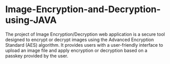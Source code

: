 # Image-Encryption-and-Decryption-using-JAVA
The project of Image Encryption/Decryption web application is a secure tool designed to encrypt or decrypt images using the Advanced Encryption Standard (AES) algorithm. It provides users with a user-friendly interface to upload an image file and apply encryption or decryption based on a passkey provided by the user.
